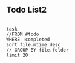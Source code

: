 ## Todo List2
```dataview

task
//FROM #todo
WHERE !completed
sort file.mtime desc
// GROUP BY file.folder
limit 20
```

